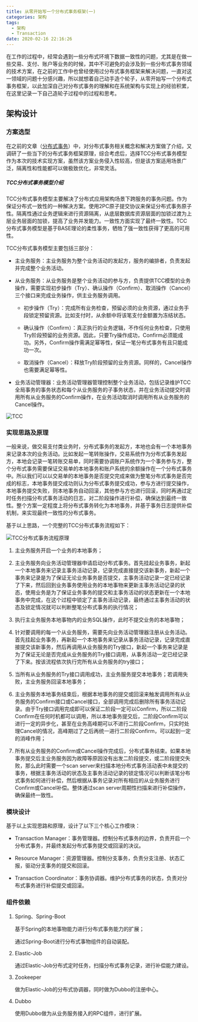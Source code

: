 ```yaml
---
title: 从零开始写一个分布式事务框架(一)
categories: 架构
tags:
  - 架构
  - Transaction
date: 2020-02-16 22:16:26
---
```




在工作的过程中，经常会遇到一些分布式环境下数据一致性的问题，尤其是在做一些交易、支付、账户等业务的时候，其中不可避免的会涉及到一些分布式事务领域的技术方案，在之前的工作中也曾经使用过分布式事务框架来解决问题，一直对这一领域的问题十分感兴趣，所以就想着自己动手造个轮子，从零开始写一个分布式事务框架，以此加深自己对分布式事务的理解和在系统架构与实现上的经验积累，在这里记录一下自己造轮子过程中的过程和思考。

<!--more-->



## 架构设计

### 方案选型

在之前的文章（[分布式事务](http://blogxin.cn/2018/04/23/Distributed-Transaction)）中，对分布式事务相关概念和解决方案做了介绍，又调研了一些当下的分布式事务框架原理，综合考虑后，选择TCC分布式事务模型作为本次的技术实现方案，虽然该方案业务侵入性较高，但是该方案适用场景广泛，隔离性和性能都可以做极致优化，非常灵活。



##### TCC分布式事务模型介绍

TCC分布式事务模型主要解决了分布式应用架构场景下跨服务的事务问题。作为保证分布式一致性的一种解决方案。使用2PC原子提交协议来保证分布式事务原子性。隔离性通过业务逻辑来进行资源隔离，从底层数据库资源层面的加锁过渡为上层业务层面的加锁，提高了业务并发能力。一致性方面实现了最终一致性。TCC分布式事务模型是基于BASE理论的柔性事务，牺牲了强一致性获得了更高的可用性。

TCC分布式事务模型主要包括三部分：

* 主业务服务：主业务服务为整个业务活动的发起方，服务的编排者，负责发起并完成整个业务活动。

* 从业务服务：从业务服务是整个业务活动的参与方，负责提供TCC模型的业务操作，需要实现初步操作（Try）、确认操作（Confirm）、取消操作（Cancel）三个接口来完成业务操作，供主业务服务调用。

  * 初步操作（Try）：完成所有业务检查，预留必须的业务资源，通过业务手段锁定预留资源。比如支付时，从余额中将该笔支付金额置为冻结状态。

  * 确认操作（Confirm）：真正执行的业务逻辑，不作任何业务检查，只使用Try阶段预留的业务资源。因此，只要Try操作成功，Confirm必须能成功。另外，Confirm操作需满足幂等性，保证一笔分布式事务有且只能成功一次。

  * 取消操作（Cancel）：释放Try阶段预留的业务资源。同样的，Cancel操作也需要满足幂等性。

* 业务活动管理器：业务活动管理器管理控制整个业务活动，包括记录维护TCC全局事务的事务状态和每个从业务服务的子事务状态，并在业务活动提交时调用所有从业务服务的Confirm操作，在业务活动取消时调用所有从业务服务的Cancel操作。

![TCC](Distributed-Transaction-1/TCC.png)



### 实现思路及原理

一般来说，做交易支付类业务时，分布式事务的发起方，本地也会有一个本地事务来记录本次的业务活动。比如发起一笔转账操作，交易系统作为分布式事务发起方，本地会记录一笔转账交易单，同时需要协调账户系统作为一个事务参与方，整个分布式事务需要保证交易单的本地事务和账户系统的余额操作在一个分布式事务中。所以我们可以以交易单的本地事务是否提交完成来做为整笔分布式事务是否完成的标志，本地事务提交成功则认为分布式事务提交成功，参与方进行提交操作，本地事务提交失败，则本地事务自动回滚，其他参与方也进行回滚，同时再通过定时任务扫描分布式事务活动的日志，对二阶段操作进行补偿，确保达到最终一致性。整个方案一定程度上将分布式事务转化为本地事务，并基于事务日志提供补偿机制，来实现最终一致性的分布式事务。

基于以上思路，一个完整的TCC分布式事务流程如下：

![TCC分布式事务流程原理](Distributed-Transaction-1/Distributed-Transaction.jpg)

1.	主业务服务开启一个业务的本地事务；

2.	主业务服务向业务活动管理器申请启动分布式事务。首先挂起业务事务，新起一个本地事务来记录主事务活动记录，记录完成直接提交该新事务，新起一个事务来记录是为了保证无论业务事务是否提交，主事务活动记录一定已经记录了下来，然后回到业务事务使用业务的本地事物来更新主事务活动记录的状态，使用业务是为了保证业务事务的提交和主事务活动的状态更新在一个本地事务中完成，在这个过程中锁定了主事务活动记录，最终通过主事务活动的状态及锁定情况就可以判断整笔分布式事务的执行情况；

3.	执行主业务服务本地事物内的业务SQL操作，此时不提交业务的本地事物；

4.	针对要调用的每一个从业务服务，需要先向业务活动管理器注册从业务活动。首先挂起业务事务，再新起一个本地事务来记录从事务活动记录，记录完成直接提交该新事务，然后再调用从业务服务的Try接口，新起一个事务来记录是为了保证无论是否完成从业务服务的Try接口调用，从事务活动一定已经记录了下来。按该流程依次执行完所有从业务服务的try接口；

5.	当所有从业务服务的Try接口调用成功，主业务服务提交本地事务；若调用失败，主业务服务回滚本地事务；

6.	主业务服务本地事务结束后，根据本地事务的提交或回滚来触发调用所有从业务服务的Confirm接口或Cancel接口，全部调用完成后删除所有事务活动记录。由于Try接口调用完成即可以保证二阶段一定可以Confirm，所以二阶段Confirm在任何时机都可以调用，所以本地事务提交后，二阶段Confirm可以进行一定的异步化，甚至在业务高峰期可以不进行二阶段Confirm，只实时处理Cancel的情况，高峰期过了之后再统一进行二阶段Confirm，可以起到一定的消峰作用；

7.	所有从业务服务的Confirm或Cancel操作完成后，分布式事务结束。如果本地事务提交后主业务服务因为故障等原因没有出发二阶段提交，或二阶段提交失败，那么此时需要一个scan server来扫描本地分布式事务活动表中未提交的事务，根据主事务活动的状态及主事务活动记录的锁定情况可以判断该笔分布式事务如何进行补偿，然后根据从事务记录对所有相应的从业务服务进行Confirm或Cancel补偿。整体通过scan server周期性扫描来进行补偿操作，确保最终一致性。



### 模块设计

基于以上实现思路和原理，设计了以下三个核心工作模块：

* Transaction Manager：事务管理器。控制分布式事务的边界，负责开启一个分布式事务，并最终发起分布式事务提交或回滚的决议。

* Resource Manager：资源管理器。控制分支事务，负责分支注册、状态汇报，驱动分支事务的提交和回滚。

* Transaction Coordinator：事务协调器。维护分布式事务的状态，负责对分布式事务进行补偿提交或回滚。



### 组件依赖

1. Spring、Spring-Boot

   基于Spring的本地事物能力进行分布式事务能力的扩展；

   通过Spring-Boot进行分布式事物组件的自动装配。

2. Elastic-Job

   通过Elastic-Job分布式定时任务，扫描分布式事务记录，进行补偿能力建设。

3. Zookeeper

   做为Elastic-Job的分布式协调器，同时做为Dubbo的注册中心。

4. Dubbo

   使用Dubbo做为从业务服务接入的RPC组件，进行扩展。